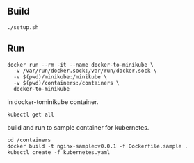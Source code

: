 ## Build

```
./setup.sh
```

## Run

```
docker run --rm -it --name docker-to-minikube \
  -v /var/run/docker.sock:/var/run/docker.sock \
  -v $(pwd)/minikube:/minikube \
  -v $(pwd)/containers:/containers \
  docker-to-minikube
```

in docker-tominikube container.

```
kubectl get all
```

build and run to sample container for kubernetes.

```
cd /containers
docker build -t nginx-sample:v0.0.1 -f Dockerfile.sample .
kubectl create -f kubernetes.yaml
```
